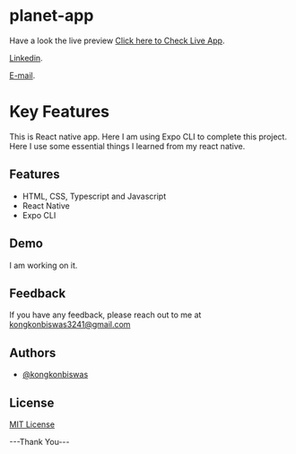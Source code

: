 # planet-app

Have a look the live preview [Click here to Check Live App](https://expo.dev/@kongkonbiswas/planet-app).

[Linkedin](https://www.linkedin.com/in/kongkon-biswas-a2374314a/).

[E-mail](kongkonbiswas3241@gmail.com).

# Key Features
This is React native app. Here I am using Expo CLI to complete this project. Here I use some essential things I learned from my react native.
## Features

- HTML, CSS, Typescript and Javascript
- React Native
- Expo CLI


## Demo

I am working on it.


## Feedback

If you have any feedback, please reach out to me at kongkonbiswas3241@gmail.com


## Authors

- [@kongkonbiswas](https://github.com/kongkonbiswas)

## License

[MIT License](LICENSE)
 

 <!-- ## Important command
# npm i --save react-native-svg
# npm i --save --dev react-native-svg-transformer -->

 ---Thank You---